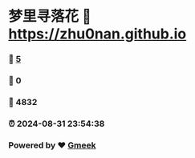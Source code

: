 # 梦里寻落花 :link: https://zhu0nan.github.io 
### :page_facing_up: [5](https://zhu0nan.github.io/tag.html) 
### :speech_balloon: 0 
### :hibiscus: 4832 
### :alarm_clock: 2024-08-31 23:54:38 
### Powered by :heart: [Gmeek](https://github.com/Meekdai/Gmeek)

